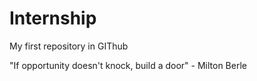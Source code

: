 # Internship

My first repository in GIThub

"If opportunity doesn't knock, build a door" - Milton Berle
